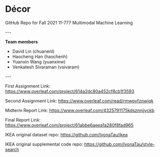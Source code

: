 # Décor

GitHub Repo for Fall 2021 11-777 Multimodal Machine Learning

\---

**Team members**

- David Lin (chuanenl)
- Haocheng Han (haochenh)
- Yuanxin Wang (yuanxinw)
- Venkatesh Sivaraman (vsivaram)

\---

First Assignment Link: https://www.overleaf.com/project/614a2dc80a452cf8cb1f3593

Second Assignment Link: https://www.overleaf.com/read/rmwpyfznwjqk

Midterm Report Link: https://www.overleaf.com/4325791175kdsznnjjyckb

Final Report Link: https://www.overleaf.com/project/61abbe6aeea1a280f8fad965


IKEA original dataset repo: https://github.com/IvonaTau/ikea

IKEA original supplemental code repo: https://github.com/IvonaTau/style-search
